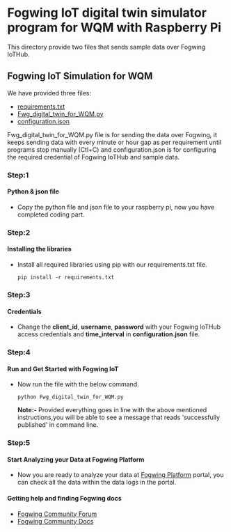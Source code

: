 # Fogwing IoT digital twin  simulator program for WQM with Raspberry Pi
This directory provide two files that sends sample data over Fogwing IoTHub.

## Fogwing IoT Simulation for WQM
We have provided three files:
* [requirements.txt](https://github.com/factana/fogwing-digital-twin-for-wqm/blob/master/requirements.txt)
* [Fwg_digital_twin_for_WQM.py](https://github.com/factana/fogwing-digital-twin-for-wqm/blob/master/Fwg_digital_twin_for_WQM.py)
* [configuration.json](https://github.com/factana/fogwing-digital-twin-for-wqm/blob/master/configuration.json)

Fwg_digital_twin_for_WQM.py file is for sending the data over Fogwing, 
it keeps sending data with every minute or hour gap as per requirement 
until programs stop manually (Ctl+C) 
and configuration.json is for configuring the required credential of
Fogwing IoTHub and sample data.
 
 ### Step:1
 #### Python & json file
 * Copy the python file and json file to your raspberry pi, now you have completed coding part.
 
 ### Step:2
 #### Installing the libraries
 * Install all required libraries using pip with our requirements.txt file.
    ```
    pip install -r requirements.txt
    ```
 
 ### Step:3
 #### Credentials 
 * Change the **client_id**, **username**, **password** with
   your Fogwing IoTHub access credentials and **time_interval** in **configuration.json** file.
   
 ### Step:4
 #### Run and Get Started with Fogwing IoT
 * Now run the file with the below command.
    ```
    python Fwg_digital_twin_for_WQM.py
    ```
    **Note:-** Provided everything goes in line with the above mentioned
               instructions,you will be able to see a message that reads 
               'successfully published' in command line.
               
 ### Step:5
 #### Start Analyzing your Data at Fogwing Platform
 * Now you are ready to analyze your data at [Fogwing Platform](https://community.fogwing.net/) portal,
   you can check all the data within the data logs in the portal.
 
 #### Getting help and finding Fogwing docs
 * [Fogwing Community Forum]()
 * [Fogwing Community Docs](https://docs.fogwing.io)
